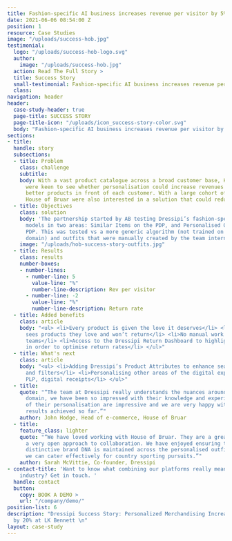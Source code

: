 ```yaml
---
title: Fashion-specific AI business increases revenue per visitor by 5% and reduces returns by 2% for House of Bruar
date: 2021-06-06 08:54:00 Z
position: 1
resource: Case Studies
image: "/uploads/success-hob.jpg"
testimonial:
  logo: "/uploads/success-hob-logo.svg"
  author:
    image: "/uploads/success-hob.jpg"
  action: Read The Full Story >
  title: Success Story
  small-testimonial: Fashion-specific AI business increases revenue per visitor by 5% and reduces returns by 2% for House of Bruar
  class: 
navigation: header
header:
  case-study-header: true
  page-title: SUCCESS STORY
  page-title-icon: "/uploads/icon_success-story-color.svg"
  body: "Fashion-specific AI business increases revenue per visitor by 5% and reduces returns by 2% for House of Bruar\n"
sections:
- title: 
  handle: story
  subsections:
  - title: Problem
    class: challenge
    subtitle: 
    body: With a vast product catalogue across a broad customer base, House of Bruar
      were keen to see whether personalisation could increase revenues by putting
      better products in front of each customer. With a large cohort of female shoppers,
      House of Bruar were also interested in a solution that could reduce return rates.
  - title: Objectives
    class: solution
    body: 'The partnership started by AB testing Dressipi’s fashion-specific prediction
      models in two areas: Similar Items on the PDP, and Personalised Outfits on the
      PDP. This was tested vs a more generic algorithm (not trained on the fashion
      domain) and outfits that were manually created by the team internally.'
    image: "/uploads/hob-success-story-outfits.jpg"
  - title: Results
    class: results
    number-boxes:
    - number-lines:
      - number-line: 5
        value-line: "%"
        number-line-description: Rev per visitor
      - number-line: -2
        value-line: "%"
        number-line-description: Return rate
  - title: Added benefits
    class: article
    body: "<ul> <li>Every product is given the love it deserves</li> <li>Every customer
      sees products they love and won’t return</li> <li>No manual work for in house
      teams</li> <li>Access to the Dressipi Return Dashboard to highlight quick wins
      in order to optimise return rates</li> </ul>"
  - title: What's next
    class: article
    body: "<ul> <li>Adding Dressipi’s Product Attributes to enhance search, navigation
      and filters</li> <li>Personalising other areas of the digital experience emails,
      PLP, digital receipts</li> </ul>"
  - title: 
    quote: "“The team at Dressipi really understands the nuances around the fashion
      domain, we have been so impressed with their knowledge and experience. The results
      of their personalisation are impressive and we are very happy with the strong
      results achieved so far.”"
    author: John Hodge, Head of e-commerce, House of Bruar
  - title: 
    feature_class: lighter
    quote: "“We have loved working with House of Bruar. They are a great team with
      a very open approach to collaboration. We have enjoyed ensuring that their very
      distinctive brand DNA is maintained across the personalised outfits and that
      we can cater effectively for country sporting pursuits.”"
    author: Sarah McVittie, Co-founder, Dressipi
- contact-title: 'Want to know what combining our platforms really means to the retail
    industry? Get in touch. '
  handle: contact
  button:
    copy: BOOK A DEMO >
    url: "/company/demo/"
position-list: 6
description: "Dressipi Success Story: Personalized Merchandising Increases Revenue
  by 20% at LK Bennett \n"
layout: case-study
---
```


